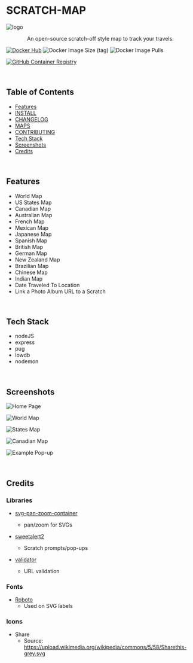 # SCRATCH-MAP

![logo](https://user-images.githubusercontent.com/11009228/201435148-647ed019-7cec-4e75-bce9-a4d1972fb4e9.jpg)

<p style="text-align: center;">An open-source scratch-off style map to track your travels.</p>

[![Docker Hub](https://img.shields.io/badge/DockerHub-image-blue?logo=docker&style=plastic)](https://hub.docker.com/r/ad3m3r5/scratch-map)
![Docker Image Size (tag)](https://img.shields.io/docker/image-size/ad3m3r5/scratch-map/latest?logo=docker&style=plastic)
![Docker Image Pulls](https://img.shields.io/docker/pulls/ad3m3r5/scratch-map?logo=docker&style=plastic)

[![GitHub Container Registry](https://img.shields.io/badge/ghcr.io-image-lightgrey?logo=github&style=plastic)](https://github.com/ad3m3r5/scratch-map/pkgs/container/scratch-map)

<br />

## Table of Contents
  - [Features](#features)
  - [INSTALL](docs/INSTALL.md)
  - [CHANGELOG](docs/CHANGELOG.md)
  - [MAPS](docs/MAPS.md)
  - [CONTRIBUTING](CONTRIBUTING.md)
  - [Tech Stack](#tech-stack)
  - [Screenshots](#screenshots)
  - [Credits](#credits)

<br />

## Features
  - World Map
  - US States Map
  - Canadian Map
  - Australian Map
  - French Map
  - Mexican Map
  - Japanese Map
  - Spanish Map
  - British Map
  - German Map
  - New Zealand Map
  - Brazilian Map
  - Chinese Map
  - Indian Map
  - Date Traveled To Location
  - Link a Photo Album URL to a Scratch

<br />

## Tech Stack
- nodeJS
- express
- pug
- lowdb
- nodemon

<br />

## Screenshots

![Home Page](https://user-images.githubusercontent.com/11009228/201794201-dcff2e3c-027e-45da-9379-6ee855838a14.png)

![World Map](https://user-images.githubusercontent.com/11009228/201389466-269d0fe5-88e0-42d6-bd9e-fe1fe79befb8.png)

![States Map](https://user-images.githubusercontent.com/11009228/201389708-1e3643a1-1cf6-4f23-98ec-e34a72acafd0.png)

![Canadian Map](https://user-images.githubusercontent.com/11009228/201794259-20e3f9b5-b126-4c8d-8cb0-820b6f16da0a.png)

![Example Pop-up](https://user-images.githubusercontent.com/11009228/201492766-4c1a7614-6d48-411f-90e4-97ac9a6f4ca1.png)

<br />

## Credits

### Libraries
- [svg-pan-zoom-container](https://github.com/luncheon/svg-pan-zoom-container)
  - pan/zoom for SVGs

- [sweetalert2](https://github.com/sweetalert2/sweetalert2)
  - Scratch prompts/pop-ups

- [validator](https://github.com/validatorjs/validator.js)
  - URL validation

### Fonts
- [Roboto](https://fonts.google.com/specimen/Roboto)
  - Used on SVG labels

### Icons
- Share
  - Source: https://upload.wikimedia.org/wikipedia/commons/5/58/Sharethis-grey.svg
